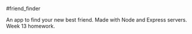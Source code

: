 #friend_finder


An app to find your new best friend. Made with Node and Express servers. Week 13 homework.
